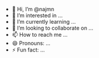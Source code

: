 - 👋 Hi, I’m @najmn
- 👀 I’m interested in ...
- 🌱 I’m currently learning ...
- 💞️ I’m looking to collaborate on ...
- 📫 How to reach me ...
- 😄 Pronouns: ...
- ⚡ Fun fact: ...

<!---
najmn/najmn is a ✨ special ✨ repository because its `README.md` (this file) appears on your GitHub profile.
You can click the Preview link to take a look at your changes.
--->
